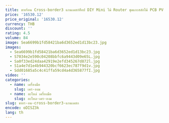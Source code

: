 ```yaml
---
title: ขายร้อน Cross-border3 แกนเดสก์ท็อป DIY Mini ไม้ Router ชุดแกะสลักไม้ PCB PVC Milling แกะสลักเครื่อง
price: '16530.12'
price_original: '16530.12'
currency: THB
discount: ''
rating: 4.5
volume: 84
image: Sea6699b1fd58421ba6d3652ed1d13bc23.jpg
images:
  - Sea6699b1fd58421ba6d3652ed1d13bc23.jpg
  - S7034e2e590c04208bbfc6a9443d09e65L.jpg
  - Sa0f33ed24daa42919e2efd345267d872l.jpg
  - S1a4e7d1e4b944320bcf6623ec787f9d1v.jpg
  - Sdd01685a5c4c41ffa59cd4a4d365877fI.jpg
video: ''
categories:
  - name: เครื่องมือ
    slug: เคร-องม
  - name: อะไหล่ เครื่องมือ
    slug: อะไหล-เคร-องม
slug: ขายร-อน-cross-border3-แกนเดสก
encode: oDISZ3k
lang: th
---
```

  